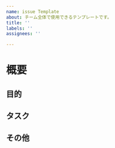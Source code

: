 ```yaml
---
name: issue Template
about: チーム全体で使用できるテンプレートです。
title: ''
labels: ''
assignees: ''

---
```


# 概要
<!-- このissueの要点 -->

## 目的
<!-- 何のために何をするのかを記載 -->

## タスク
<!-- 実際に行う必要がある項目を書き出す -->

## その他
<!-- 補足事項があれば、自由に追記 -->

